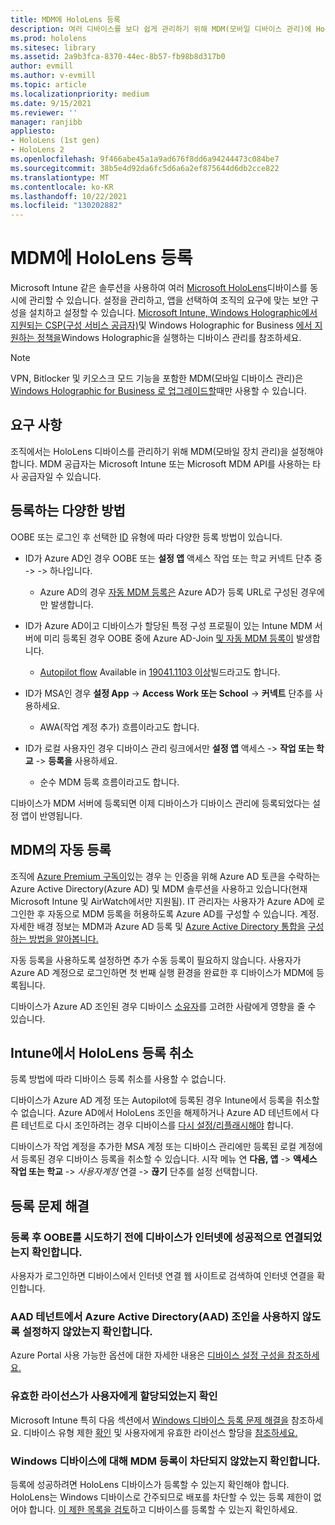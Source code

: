 ```yaml
---
title: MDM에 HoloLens 등록
description: 여러 디바이스를 보다 쉽게 관리하기 위해 MDM(모바일 디바이스 관리)에 HoloLens 등록하는 방법을 알아봅니다.
ms.prod: hololens
ms.sitesec: library
ms.assetid: 2a9b3fca-8370-44ec-8b57-fb98b8d317b0
author: evmill
ms.author: v-evmill
ms.topic: article
ms.localizationpriority: medium
ms.date: 9/15/2021
ms.reviewer: ''
manager: ranjibb
appliesto:
- HoloLens (1st gen)
- HoloLens 2
ms.openlocfilehash: 9f466abe45a1a9ad676f8dd6a94244473c084be7
ms.sourcegitcommit: 38b5e4d92da6fc5d6a6a2ef875644d6db2cce822
ms.translationtype: MT
ms.contentlocale: ko-KR
ms.lasthandoff: 10/22/2021
ms.locfileid: "130202882"
---
```

# <a name="enroll-hololens-in-mdm"></a>MDM에 HoloLens 등록

Microsoft Intune 같은 솔루션을 사용하여 여러 [Microsoft HoloLens](/intune/windows-holographic-for-business)디바이스를 동시에 관리할 수 있습니다. 설정을 관리하고, 앱을 선택하여 조직의 요구에 맞는 보안 구성을 설치하고 설정할 수 있습니다. [Microsoft Intune, Windows Holographic에서](/intune/windows-holographic-for-business) [지원되는 CSP(구성 서비스 공급자)](https://msdn.microsoft.com/windows/hardware/commercialize/customize/mdm/configuration-service-provider-reference#hololens)및 Windows Holographic for Business [에서 지원하는 정책을](https://msdn.microsoft.com/windows/hardware/commercialize/customize/mdm/policy-configuration-service-provider#hololenspolicies)Windows Holographic을 실행하는 디바이스 관리를 참조하세요.

> [!NOTE]
> VPN, Bitlocker 및 키오스크 모드 기능을 포함한 MDM(모바일 디바이스 관리)은 [Windows Holographic for Business 로 업그레이드할](hololens1-upgrade-enterprise.md)때만 사용할 수 있습니다.

## <a name="requirements"></a>요구 사항

 조직에서는 HoloLens 디바이스를 관리하기 위해 MDM(모바일 장치 관리)을 설정해야 합니다. MDM 공급자는 Microsoft Intune 또는 Microsoft MDM API를 사용하는 타사 공급자일 수 있습니다.

## <a name="different-ways-to-enroll"></a>등록하는 다양한 방법

OOBE 또는 로그인 후 선택한 [ID](hololens-identity.md) 유형에 따라 다양한 등록 방법이 있습니다.

- ID가 Azure AD인 경우 OOBE 또는 **설정 앱** 액세스 작업 또는 학교 커넥트 단추 중  ->    ->   하나입니다.
    - Azure AD의 경우 [자동 MDM 등록은](hololens-enroll-mdm.md#auto-enrollment-in-mdm) Azure AD가 등록 URL로 구성된 경우에만 발생합니다.

- ID가 Azure AD이고 디바이스가 할당된 특정 구성 프로필이 있는 Intune MDM 서버에 미리 등록된 경우 OOBE 중에 Azure AD-Join [및 자동 MDM 등록이](hololens-enroll-mdm.md#auto-enrollment-in-mdm) 발생합니다.
    - [Autopilot flow](hololens2-autopilot.md) Available in [19041.1103 이상](hololens-release-notes.md#windows-holographic-version-2004)빌드라고도 합니다.


- ID가 MSA인 경우 **설정 App**  ->  **Access Work 또는 School**  ->  **커넥트** 단추를 사용하세요.
    - AWA(작업 계정 추가) 흐름이라고도 합니다.
- ID가 로컬 사용자인 경우 디바이스 관리 링크에서만 **설정 앱** 액세스  ->  **작업 또는 학교**  ->  **등록을** 사용하세요.
    - 순수 MDM 등록 흐름이라고도 합니다.

디바이스가 MDM 서버에 등록되면 이제 디바이스가 디바이스 관리에 등록되었다는 설정 앱이 반영됩니다.

## <a name="auto-enrollment-in-mdm"></a>MDM의 자동 등록

조직에 [Azure Premium 구독이](https://azure.microsoft.com/overview/)있는 경우 는 인증을 위해 Azure AD 토큰을 수락하는 Azure Active Directory(Azure AD) 및 MDM 솔루션을 사용하고 있습니다(현재 Microsoft Intune 및 AirWatch에서만 지원됨). IT 관리자는 사용자가 Azure AD에 로그인한 후 자동으로 MDM 등록을 허용하도록 Azure AD를 구성할 수 있습니다. 계정. 자세한 배경 정보는 MDM과 Azure AD 등록 및 [Azure Active Directory 통합을](/windows/client-management/mdm/azure-active-directory-integration-with-mdm) [구성하는 방법을 알아봅니다.](/mem/intune/enrollment/windows-enroll#enable-windows-10-automatic-enrollment)

자동 등록을 사용하도록 설정하면 추가 수동 등록이 필요하지 않습니다. 사용자가 Azure AD 계정으로 로그인하면 첫 번째 실행 환경을 완료한 후 디바이스가 MDM에 등록됩니다.

디바이스가 Azure AD 조인된 경우 디바이스 [소유자](security-adminless-os.md#device-owner)를 고려한 사람에게 영향을 줄 수 있습니다.

## <a name="unenroll-hololens-from-intune"></a>Intune에서 HoloLens 등록 취소

등록 방법에 따라 디바이스 등록 취소를 사용할 수 없습니다.

디바이스가 Azure AD 계정 또는 Autopilot에 등록된 경우 Intune에서 등록을 취소할 수 없습니다. Azure AD에서 HoloLens 조인을 해제하거나 Azure AD 테넌트에서 다른 테넌트로 다시 조인하려는 경우 디바이스를 [다시 설정/리플래시해야](hololens-recovery.md#restart-the-device) 합니다.

디바이스가 작업 계정을 추가한 MSA 계정 또는 디바이스 관리에만 등록된 로컬 계정에서 등록된 경우 디바이스 등록을 취소할 수 있습니다. 시작 메뉴 연 **다음, 앱**  ->  **액세스 작업 또는 학교**  ->  *사용자계정* 연결  ->  **끊기** 단추를 설정 선택합니다.

## <a name="enrollment-troubleshooting"></a>등록 문제 해결

### <a name="ensure-device-is-successfully-connected-to-internet-before-attempting-enrollment-post-oobe"></a>등록 후 OOBE를 시도하기 전에 디바이스가 인터넷에 성공적으로 연결되었는지 확인합니다.

사용자가 로그인하면 디바이스에서 인터넷 연결 웹 사이트로 검색하여 인터넷 연결을 확인합니다.

### <a name="ensure-that-azure-active-directory-aad-join-is-not-disabled-in-your-aad-tenant"></a>AAD 테넌트에서 Azure Active Directory(AAD) 조인을 사용하지 않도록 설정하지 않았는지 확인합니다.

Azure Portal 사용 가능한 옵션에 대한 자세한 내용은 [디바이스 설정 구성을 참조하세요.](/azure/active-directory/devices/azureadjoin-plan#configure-your-device-settings)

### <a name="ensure-valid-license-is-assigned-to-the-user"></a>유효한 라이선스가 사용자에게 할당되었는지 확인

Microsoft Intune 특히 다음 섹션에서 [Windows 디바이스 등록 문제 해결을](/troubleshoot/mem/intune/troubleshoot-windows-enrollment-errors) 참조하세요. 디바이스 유형 제한 [확인](/troubleshoot/mem/intune/troubleshoot-windows-enrollment-errors#check-device-type-restrictions) 및 사용자에게 유효한 라이선스 할당을 [참조하세요.](/troubleshoot/mem/intune/troubleshoot-windows-enrollment-errors#assign-a-valid-license-to-the-user)

### <a name="ensure-that-mdm-enrollment-isnt-blocked-for-windows-devices"></a>Windows 디바이스에 대해 MDM 등록이 차단되지 않았는지 확인합니다.

등록에 성공하려면 HoloLens 디바이스가 등록할 수 있는지 확인해야 합니다. HoloLens는 Windows 디바이스로 간주되므로 배포를 차단할 수 있는 등록 제한이 없어야 합니다. [이 제한 목록을 검토](/mem/intune/enrollment/enrollment-restrictions-set)하고 디바이스를 등록할 수 있는지 확인하세요.
